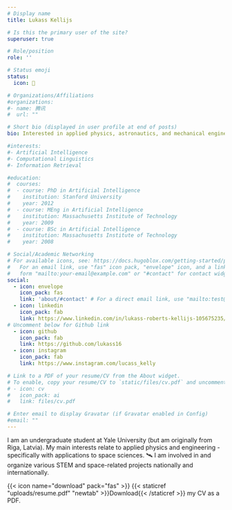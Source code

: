 ```yaml
---
# Display name
title: Lukass Kellijs

# Is this the primary user of the site?
superuser: true

# Role/position
role: ''

# Status emoji
status:
  icon: 🤠

# Organizations/Affiliations
#organizations:
#- name: 腾讯
#  url: ""

# Short bio (displayed in user profile at end of posts)
bio: Interested in applied physics, astronautics, and mechanical engineering.

#interests:
#- Artificial Intelligence
#- Computational Linguistics
#- Information Retrieval

#education:
#  courses:
#  - course: PhD in Artificial Intelligence
#    institution: Stanford University
#    year: 2012
#  - course: MEng in Artificial Intelligence
#    institution: Massachusetts Institute of Technology
#    year: 2009
#  - course: BSc in Artificial Intelligence
#    institution: Massachusetts Institute of Technology
#    year: 2008

# Social/Academic Networking
# For available icons, see: https://docs.hugoblox.com/getting-started/page-builder/#icons
#   For an email link, use "fas" icon pack, "envelope" icon, and a link in the
#   form "mailto:your-email@example.com" or "#contact" for contact widget.
social:
  - icon: envelope
    icon_pack: fas
    link: 'about/#contact' # For a direct email link, use "mailto:test@example.org".
  - icon: linkedin
    icon_pack: fab
    link: https://www.linkedin.com/in/lukass-roberts-kellijs-105675235/
# Uncomment below for Github link
  - icon: github
    icon_pack: fab
    link: https://github.com/lukass16
  - icon: instagram
    icon_pack: fab
    link: https://www.instagram.com/lucass_kelly

# Link to a PDF of your resume/CV from the About widget.
# To enable, copy your resume/CV to `static/files/cv.pdf` and uncomment the lines below.
# - icon: cv
#   icon_pack: ai
#   link: files/cv.pdf

# Enter email to display Gravatar (if Gravatar enabled in Config)
#email: ""
---
```


I am an undergraduate student at Yale University (but am originally from Riga, Latvia). My main interests relate to applied physics and engineering - specifically with applications to space sciences. 🛰️ I am involved in and organize various STEM and space-related projects nationally and internationally.

{{< icon name="download" pack="fas" >}} {{< staticref "uploads/resume.pdf" "newtab" >}}Download{{< /staticref >}} my CV as a PDF.
